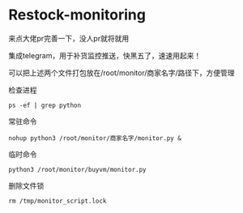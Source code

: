 # Restock-monitoring

来点大佬pr完善一下，没人pr就将就用

集成telegram，用于补货监控推送，快黑五了，速速用起来！

可以把上述两个文件打包放在/root/monitor/商家名字/路径下，方便管理


检查进程
```
ps -ef | grep python
```

常驻命令
```
nohup python3 /root/monitor/商家名字/monitor.py &
```

临时命令
```
python3 /root/monitor/buyvm/monitor.py
```

删除文件锁
```
rm /tmp/monitor_script.lock
```
